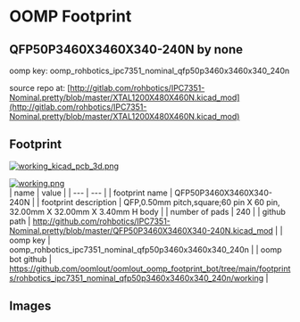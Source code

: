 # OOMP Footprint  
## QFP50P3460X3460X340-240N  by none  
  
oomp key: oomp_rohbotics_ipc7351_nominal_qfp50p3460x3460x340_240n  
  
source repo at: [http://gitlab.com/rohbotics/IPC7351-Nominal.pretty/blob/master/XTAL1200X480X460N.kicad_mod](http://gitlab.com/rohbotics/IPC7351-Nominal.pretty/blob/master/XTAL1200X480X460N.kicad_mod)  
## Footprint  
  
[![working_kicad_pcb_3d.png](working_kicad_pcb_3d_600.png)](working_kicad_pcb_3d.png)  
  
[![working.png](working_600.png)](working.png)  
| name | value | 
| --- | --- | 
| footprint name | QFP50P3460X3460X340-240N | 
| footprint description | QFP,0.50mm pitch,square;60 pin X 60 pin, 32.00mm X 32.00mm X 3.40mm H body | 
| number of pads | 240 | 
| github path | http://github.com/rohbotics/IPC7351-Nominal.pretty/blob/master/QFP50P3460X3460X340-240N.kicad_mod | 
| oomp key | oomp_rohbotics_ipc7351_nominal_qfp50p3460x3460x340_240n | 
| oomp bot github | https://github.com/oomlout/oomlout_oomp_footprint_bot/tree/main/footprints/rohbotics_ipc7351_nominal_qfp50p3460x3460x340_240n/working | 
## Images  
